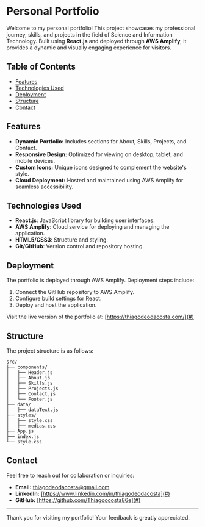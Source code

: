 # Personal Portfolio

Welcome to my personal portfolio! This project showcases my professional journey, skills, and projects in the field of Science and Information Technology. Built using **React.js** and deployed through **AWS Amplify**, it provides a dynamic and visually engaging experience for visitors.

## Table of Contents
- [Features](#features)
- [Technologies Used](#technologies-used)
- [Deployment](#deployment)
- [Structure](#structure)
- [Contact](#contact)

## Features
- **Dynamic Portfolio:** Includes sections for About, Skills, Projects, and Contact.
- **Responsive Design:** Optimized for viewing on desktop, tablet, and mobile devices.
- **Custom Icons:** Unique icons designed to complement the website's style.
- **Cloud Deployment:** Hosted and maintained using AWS Amplify for seamless accessibility.

## Technologies Used
- **React.js**: JavaScript library for building user interfaces.
- **AWS Amplify**: Cloud service for deploying and managing the application.
- **HTML5/CSS3**: Structure and styling.
- **Git/GitHub**: Version control and repository hosting.

## Deployment
The portfolio is deployed through AWS Amplify. Deployment steps include:
1. Connect the GitHub repository to AWS Amplify.
2. Configure build settings for React.
3. Deploy and host the application.

Visit the live version of the portfolio at: [https://thiagodeodacosta.com/](#)

## Structure
The project structure is as follows:
```
src/
├── components/
│   ├── Header.js
│   ├── About.js
│   ├── Skills.js
│   ├── Projects.js
│   ├── Contact.js
│   └── Footer.js
├── data/
│   ├── dataText.js
├── styles/
│   ├── style.css
│   ├── medias.css
├── App.js
├── index.js
└── style.css
```

## Contact
Feel free to reach out for collaboration or inquiries:
- **Email:** thiagodeodacosta@gmail.com
- **LinkedIn:** [https://www.linkedin.com/in/thiagodeodacosta](#)
- **GitHub:** [https://github.com/Thiagoocosta86e](#)

---
Thank you for visiting my portfolio! Your feedback is greatly appreciated.

